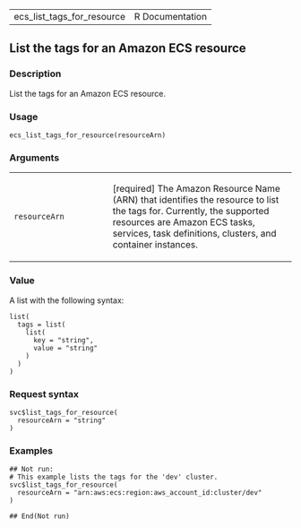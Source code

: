 <table style="width: 100%;">
<tbody>
<tr class="odd">
<td>ecs_list_tags_for_resource</td>
<td style="text-align: right;">R Documentation</td>
</tr>
</tbody>
</table>

## List the tags for an Amazon ECS resource

### Description

List the tags for an Amazon ECS resource.

### Usage

    ecs_list_tags_for_resource(resourceArn)

### Arguments

<table>
<colgroup>
<col style="width: 35%" />
<col style="width: 65%" />
</colgroup>
<tbody>
<tr class="odd">
<td><code
id="ecs_list_tags_for_resource_:_resourceArn">resourceArn</code></td>
<td><p>[required] The Amazon Resource Name (ARN) that identifies the
resource to list the tags for. Currently, the supported resources are
Amazon ECS tasks, services, task definitions, clusters, and container
instances.</p></td>
</tr>
</tbody>
</table>

### Value

A list with the following syntax:

    list(
      tags = list(
        list(
          key = "string",
          value = "string"
        )
      )
    )

### Request syntax

    svc$list_tags_for_resource(
      resourceArn = "string"
    )

### Examples

    ## Not run: 
    # This example lists the tags for the 'dev' cluster.
    svc$list_tags_for_resource(
      resourceArn = "arn:aws:ecs:region:aws_account_id:cluster/dev"
    )

    ## End(Not run)
